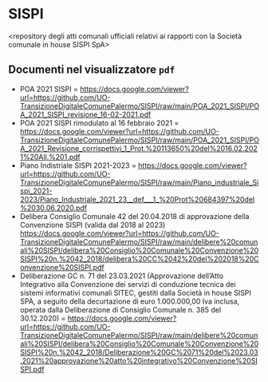 # SISPI
<repository degli atti comunali ufficiali relativi ai rapporti con la Società comunale in house SISPI SpA>

## Documenti nel visualizzatore `pdf`
- POA 2021 SISPI = https://docs.google.com/viewer?url=https://github.com/UO-TransizioneDigitaleComunePalermo/SISPI/raw/main/POA_2021_SISPI/POA_2021_SISPI_revisione_16-02-2021.pdf
- POA 2021 SISPI rimodulato al 16 febbraio 2021 =  https://docs.google.com/viewer?url=https://github.com/UO-TransizioneDigitaleComunePalermo/SISPI/raw/main/POA_2021_SISPI/POA_2021_Revisione_corrispettivi_1_Prot.%20113650%20del%2016.02.2021%20All.%201.pdf
- Piano Indistriale SISPI 2021-2023 = https://docs.google.com/viewer?url=https://github.com/UO-TransizioneDigitaleComunePalermo/SISPI/raw/main/Piano_industriale_Sispi_2021-2023/Piano_Industriale_2021_23__def___1_%20Prot%20684397%20del%2030.06.2020.pdf
- Delibera Consiglio Comunale 42 del 20.04.2018 di approvazione della Convenzione SISPI (valida dal 2018 al 2023) https://docs.google.com/viewer?url=https://github.com/UO-TransizioneDigitaleComunePalermo/SISPI/raw/main/delibere%20comunali%20SISPI/delibera%20Consiglio%20Comunale%20Convenzione%20SISPI%20n.%2042_2018/delibera%20CC%2042%20del%202018%20Convenzione%20SISPI.pdf
- Deliberazione GC n. 71 del 23.03.2021 (Approvazione dell’Atto Integrativo alla Convenzione dei servizi di conduzione tecnica dei sistemi informativi comunali SITEC, gestiti dalla Società in house SISPI SPA, a seguito della decurtazione di euro 1.000.000,00 Iva inclusa, operata dalla Deliberazione di Consiglio Comunale n. 385 del 30.12.2020) = https://docs.google.com/viewer?url=https://github.com/UO-TransizioneDigitaleComunePalermo/SISPI/raw/main/delibere%20comunali%20SISPI/delibera%20Consiglio%20Comunale%20Convenzione%20SISPI%20n.%2042_2018/Deliberazione%20GC%2071%20del%2023.03.2021%20approvazione%20atto%20integrativo%20Convenzione%20SISPI.pdf
